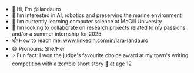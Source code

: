 - 👋 Hi, I’m @llandauro
- 👀 I’m interested in AI, robotics and preserving the marine environment
- 🌱 I’m currently learning computer science at McGill University
- 💞️ I’m looking to collaborate on research projects related to my passions and/or a summer internship for 2025
- 📫 How to reach me: www.linkedin.com/in/lara-landauro
- 😄 Pronouns: She/Her
- ⚡ Fun fact: I won the judge's favourite choice award at my town's writing competition with a zombie short story 🧟 at age 12 

<!---
llandauro/llandauro is a ✨ special ✨ repository because its `README.md` (this file) appears on your GitHub profile.
You can click the Preview link to take a look at your changes.
--->
